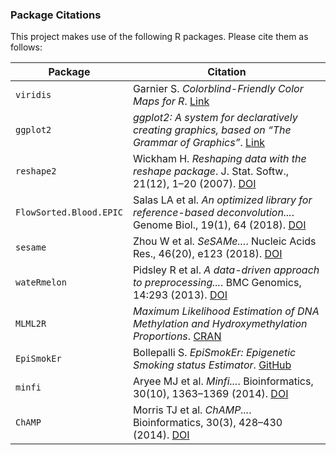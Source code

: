 ### Package Citations

This project makes use of the following R packages. Please cite them as follows:

| Package                 | Citation                                                                                                                                                      |
| ----------------------- | ------------------------------------------------------------------------------------------------------------------------------------------------------------- |
| `viridis`               | Garnier S. *Colorblind-Friendly Color Maps for R*. [Link](https://sjmgarnier.github.io/viridis/)                                  |
| `ggplot2`               | *ggplot2: A system for declaratively creating graphics, based on “The Grammar of Graphics”*. [Link](https://ggplot2.tidyverse.org)     |
| `reshape2`              | Wickham H. *Reshaping data with the reshape package*. J. Stat. Softw., 21(12), 1–20 (2007). [DOI](https://doi.org/10.18637/jss.v021.i12)                      |
| `FlowSorted.Blood.EPIC` | Salas LA et al. *An optimized library for reference-based deconvolution...*. Genome Biol., 19(1), 64 (2018). [DOI](https://doi.org/10.1186/s13059-018-1448-7) |
| `sesame`                | Zhou W et al. *SeSAMe...*. Nucleic Acids Res., 46(20), e123 (2018). [DOI](https://doi.org/10.1093/nar/gky691)                                                 |
| `wateRmelon`            | Pidsley R et al. *A data-driven approach to preprocessing...*. BMC Genomics, 14:293 (2013). [DOI](https://doi.org/10.1186/1471-2164-14-293)                   |
| `MLML2R`                | *Maximum Likelihood Estimation of DNA Methylation and Hydroxymethylation Proportions*. [CRAN](https://cran.r-project.org/package=MLML2R)                      |
| `EpiSmokEr`             | Bollepalli S. *EpiSmokEr: Epigenetic Smoking status Estimator*. [GitHub](https://github.com/sailalithabollepalli/EpiSmokEr)                                   |
| `minfi`                 | Aryee MJ et al. *Minfi...*. Bioinformatics, 30(10), 1363–1369 (2014). [DOI](https://doi.org/10.1093/bioinformatics/btu049)                                    |
| `ChAMP`                 | Morris TJ et al. *ChAMP...*. Bioinformatics, 30(3), 428–430 (2014). [DOI](https://doi.org/10.1093/bioinformatics/btt684)                                      |
